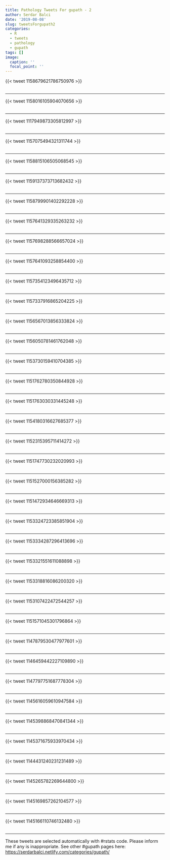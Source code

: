 ```yaml
---
title: Pathology Tweets For gupath - 2
author: Serdar Balci
date: '2019-08-08'
slug: tweetsForgupath2
categories:
  - R
  - tweets
  - pathology
  - gupath
tags: []
image:
  caption: ''
  focal_point: ''
---
```



{{< tweet 1158679621786750976 >}}
<br>
<br>
<hr>
{{< tweet 1158016105904070656 >}}
<br>
<br>
<hr>
{{< tweet 1117949873305812997 >}}
<br>
<br>
<hr>
{{< tweet 1157075494321311744 >}}
<br>
<br>
<hr>
{{< tweet 1158815106505068545 >}}
<br>
<br>
<hr>
{{< tweet 1159137373713682432 >}}
<br>
<br>
<hr>
{{< tweet 1158799901402292228 >}}
<br>
<br>
<hr>
{{< tweet 1157641329335263232 >}}
<br>
<br>
<hr>
{{< tweet 1157698288566657024 >}}
<br>
<br>
<hr>
{{< tweet 1157641093258854400 >}}
<br>
<br>
<hr>
{{< tweet 1157354123496435712 >}}
<br>
<br>
<hr>
{{< tweet 1157337916865204225 >}}
<br>
<br>
<hr>
{{< tweet 1156567013856333824 >}}
<br>
<br>
<hr>
{{< tweet 1156050781461762048 >}}
<br>
<br>
<hr>
{{< tweet 1153730159410704385 >}}
<br>
<br>
<hr>
{{< tweet 1151762780350844928 >}}
<br>
<br>
<hr>
{{< tweet 1151763030331445248 >}}
<br>
<br>
<hr>
{{< tweet 1154180316627685377 >}}
<br>
<br>
<hr>
{{< tweet 1152315395711414272 >}}
<br>
<br>
<hr>
{{< tweet 1151747730232020993 >}}
<br>
<br>
<hr>
{{< tweet 1151527000156385282 >}}
<br>
<br>
<hr>
{{< tweet 1151472934646669313 >}}
<br>
<br>
<hr>
{{< tweet 1153324723385851904 >}}
<br>
<br>
<hr>
{{< tweet 1153334287296413696 >}}
<br>
<br>
<hr>
{{< tweet 1153321551611088898 >}}
<br>
<br>
<hr>
{{< tweet 1153318816086200320 >}}
<br>
<br>
<hr>
{{< tweet 1153107422472544257 >}}
<br>
<br>
<hr>
{{< tweet 1151571045301796864 >}}
<br>
<br>
<hr>
{{< tweet 1147879530477977601 >}}
<br>
<br>
<hr>
{{< tweet 1146459442227109890 >}}
<br>
<br>
<hr>
{{< tweet 1147797751687778304 >}}
<br>
<br>
<hr>
{{< tweet 1145616059610947584 >}}
<br>
<br>
<hr>
{{< tweet 1145398868470841344 >}}
<br>
<br>
<hr>
{{< tweet 1145371675933970434 >}}
<br>
<br>
<hr>
{{< tweet 1144431240231231489 >}}
<br>
<br>
<hr>
{{< tweet 1145265782269644800 >}}
<br>
<br>
<hr>
{{< tweet 1145169857262104577 >}}
<br>
<br>
<hr>
{{< tweet 1145166110746132480 >}}
<br>
<br>
<hr>


These tweets are selected automatically with #rstats code. Please inform me if any is inappropriate.
See other #gupath pages here: https://serdarbalci.netlify.com/categories/gupath/
